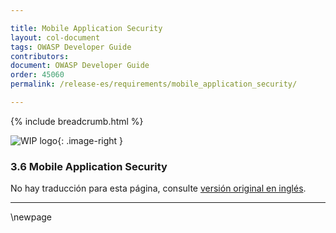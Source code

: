 ```yaml
---

title: Mobile Application Security
layout: col-document
tags: OWASP Developer Guide
contributors:
document: OWASP Developer Guide
order: 45060
permalink: /release-es/requirements/mobile_application_security/

---
```


{% include breadcrumb.html %}

<style type="text/css">
.image-right {
  height: 180px;
  display: block;
  margin-left: auto;
  margin-right: auto;
  float: right;
}
</style>

![WIP logo](../../../assets/images/dg_wip.png "Work in progress"){: .image-right }

### 3.6 Mobile Application Security

No hay traducción para esta página, consulte [versión original en inglés][release0506].

----

[release0506]: https://github.com/OWASP/www-project-developer-guide/blob/main/release/05-requirements/06-mas.md

\newpage
